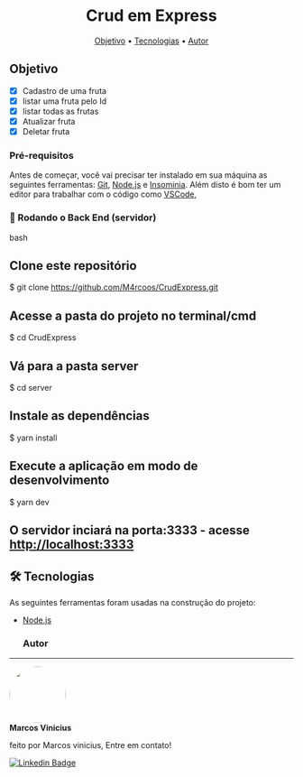 <h1 align="center ">
 Crud em Express </h1>

<p align="center">
 <a href="#objetivo">Objetivo</a> •
 <a href="#tecnologias">Tecnologias</a> • 
 <a href="#autor">Autor</a>
</p>


<h2> Objetivo </h2>

- [x] Cadastro de uma fruta
- [x] listar uma fruta pelo Id
- [x] listar todas as frutas
- [x] Atualizar fruta
- [x] Deletar fruta

### Pré-requisitos

Antes de começar, você vai precisar ter instalado em sua máquina as seguintes ferramentas:
[Git](https://git-scm.com), [Node.js](https://nodejs.org/en/) e [Insominia](https://insomnia.rest/download). 
Além disto é bom ter um editor para trabalhar com o código como [VSCode](https://code.visualstudio.com/), 

### 🎲 Rodando o Back End (servidor)

bash
## Clone este repositório
$ git clone <https://github.com/M4rcoos/CrudExpress.git>

## Acesse a pasta do projeto no terminal/cmd
$ cd CrudExpress

## Vá para a pasta server
$ cd server

## Instale as dependências
$ yarn install

## Execute a aplicação em modo de desenvolvimento
$ yarn dev

## O servidor inciará na porta:3333 - acesse <http://localhost:3333>

## 🛠 Tecnologias

As seguintes ferramentas foram usadas na construção do projeto:

- [Node.js](https://nodejs.org/en/)


  ### Autor
---


 <img style="border-radius: 50%;" src="https://user-images.githubusercontent.com/89174923/147839122-93c661b5-f4be-44b6-8efc-4430861eacfe.png" width="100px;" alt=""/>
 <br />
 <b>Marcos Vinicius</b></sub>


feito por Marcos vinicius, Entre em contato!

[![Linkedin Badge](https://img.shields.io/badge/-marcos-blue?style=flat-square&logo=Linkedin&logoColor=white&link=https://www.linkedin.com/in/marcos-vinicius-8841a1171/)](https://www.linkedin.com/in/marcos-vinicius-8841a1171/) 

